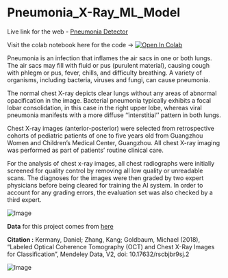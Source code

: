 # Pneumonia_X-Ray_ML_Model

Live link for the web - [Pneumonia Detector](https://share.streamlit.io/hrushi11/pneumonia_x-ray_ml_model/main/main.py)

Visit the colab notebook here for the code -> [![Open In Colab](https://colab.research.google.com/assets/colab-badge.svg)](https://colab.research.google.com/drive/1ogjftt84EW4zBJwwzs_IFubS_cqTIR6i)

Pneumonia is an infection that inflames the air sacs in one or both lungs. The air sacs may fill with fluid or pus (purulent material), 
causing cough with phlegm or pus, fever, chills, and difficulty breathing. A variety of organisms, including bacteria, viruses and fungi, can cause pneumonia.

The normal chest X-ray depicts clear lungs without any areas of abnormal opacification in the image. Bacterial pneumonia typically exhibits a focal lobar consolidation, 
in this case in the right upper lobe, whereas viral pneumonia manifests with a more diffuse ‘‘interstitial’’ pattern in both lungs.

Chest X-ray images (anterior-posterior) were selected from retrospective cohorts of pediatric patients of one to five years old from Guangzhou Women and Children’s Medical Center,
Guangzhou. All chest X-ray imaging was performed as part of patients’ routine clinical care.

For the analysis of chest x-ray images, all chest radiographs were initially screened for quality control by removing all low quality or unreadable scans. 
The diagnoses for the images were then graded by two expert physicians before being cleared for training the AI system. In order to account for any grading errors, the evaluation set was also checked by a third expert.

![Image](https://i.imgur.com/jZqpV51.png)

**Data** for this project comes from [here](https://data.mendeley.com/datasets/rscbjbr9sj/2)

**Citation :** Kermany, Daniel; Zhang, Kang; Goldbaum, Michael (2018), “Labeled Optical Coherence Tomography (OCT) and Chest X-Ray Images for Classification”, 
Mendeley Data, V2, doi: 10.17632/rscbjbr9sj.2

![Image](https://i.ibb.co/qnG7Kcf/pneu.jpg)

